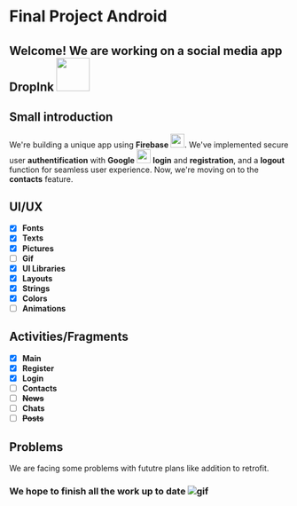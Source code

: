 # Final Project Android

###### 



## Welcome! We are working on a social media app **DropInk** <img src="https://github.com/Politness/Final-project-Android/assets/103816402/61e33348-73e1-4985-bd7d-1533af988c06" width=60px>

## Small introduction

We're building a unique app using **Firebase** <img src="https://hackmd.io/_uploads/rkXN8j5-A.png" width=25px>. We've implemented secure user **authentification** with **Google** <img src="https://hackmd.io/_uploads/SyUdwocZ0.png" width=25px > **login** and **registration**, and a **logout** function for seamless user experience. Now, we're moving on to the **contacts** feature.

## UI/UX
- [x] **Fonts**
- [x] **Texts**
- [x] **Pictures**
- [ ] **Gif**
- [x] **UI Libraries**
- [x] **Layouts**
- [x] **Strings**
- [x] **Colors**
- [ ] **Animations**

## Activities/Fragments
- [x] **Main**
- [x] **Register**
- [x] **Login**
- [ ] **Contacts**
- [ ] ~~**News**~~
- [ ] **Chats**
- [ ] ~~**Posts**~~

## Problems

We are facing some problems with fututre plans like addition to retrofit.

### **We hope to finish all the work up to date** ![gif](https://media1.tenor.com/m/bCfpwMjfAi0AAAAC/cat-typing.gif)


